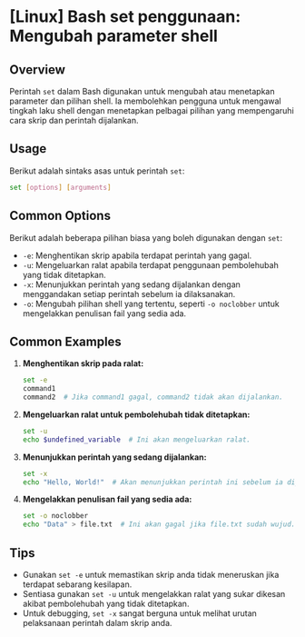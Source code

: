 # [Linux] Bash set penggunaan: Mengubah parameter shell

## Overview
Perintah `set` dalam Bash digunakan untuk mengubah atau menetapkan parameter dan pilihan shell. Ia membolehkan pengguna untuk mengawal tingkah laku shell dengan menetapkan pelbagai pilihan yang mempengaruhi cara skrip dan perintah dijalankan.

## Usage
Berikut adalah sintaks asas untuk perintah `set`:

```bash
set [options] [arguments]
```

## Common Options
Berikut adalah beberapa pilihan biasa yang boleh digunakan dengan `set`:

- `-e`: Menghentikan skrip apabila terdapat perintah yang gagal.
- `-u`: Mengeluarkan ralat apabila terdapat penggunaan pembolehubah yang tidak ditetapkan.
- `-x`: Menunjukkan perintah yang sedang dijalankan dengan menggandakan setiap perintah sebelum ia dilaksanakan.
- `-o`: Mengubah pilihan shell yang tertentu, seperti `-o noclobber` untuk mengelakkan penulisan fail yang sedia ada.

## Common Examples

1. **Menghentikan skrip pada ralat:**
   ```bash
   set -e
   command1
   command2  # Jika command1 gagal, command2 tidak akan dijalankan.
   ```

2. **Mengeluarkan ralat untuk pembolehubah tidak ditetapkan:**
   ```bash
   set -u
   echo $undefined_variable  # Ini akan mengeluarkan ralat.
   ```

3. **Menunjukkan perintah yang sedang dijalankan:**
   ```bash
   set -x
   echo "Hello, World!"  # Akan menunjukkan perintah ini sebelum ia dijalankan.
   ```

4. **Mengelakkan penulisan fail yang sedia ada:**
   ```bash
   set -o noclobber
   echo "Data" > file.txt  # Ini akan gagal jika file.txt sudah wujud.
   ```

## Tips
- Gunakan `set -e` untuk memastikan skrip anda tidak meneruskan jika terdapat sebarang kesilapan.
- Sentiasa gunakan `set -u` untuk mengelakkan ralat yang sukar dikesan akibat pembolehubah yang tidak ditetapkan.
- Untuk debugging, `set -x` sangat berguna untuk melihat urutan pelaksanaan perintah dalam skrip anda.